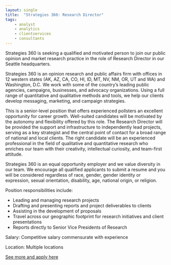 ```yaml
---
layout: single
title:  "Strategies 360: Research Director"
tags: 
    - analyst
    - analytics
    - clientservices
    - consultants
---
```

Strategies 360 is seeking a qualified and motivated person to join our public opinion and market research practice in the role of Research Director in our Seattle headquarters.

Strategies 360 is an opinion research and public affairs firm with offices in 12 western states (AK, AZ, CA, CO, HI, ID, MT, NV, NM, OR, UT and WA) and Washington, D.C. We work with some of the country’s leading public agencies, campaigns, businesses, and advocacy organizations. Using a full range of quantitative and qualitative methods and tools, we help our clients develop messaging, marketing, and campaign strategies.

This is a senior-level position that offers experienced pollsters an excellent opportunity for career growth. Well-suited candidates will be motivated by the autonomy and flexibility offered by this role. The Research Director will be provided the support and infrastructure to independently lead projects, serving as a key strategist and the central point of contact for a broad range of national and local clients. The right candidate will be an experienced professional in the field of qualitative and quantitative research who enriches our team with their creativity, intellectual curiosity, and team-first attitude.

Strategies 360 is an equal opportunity employer and we value diversity in our team. We encourage all qualified applicants to submit a resume and you will be considered regardless of race, gender, gender identity or expression, sexual orientation, disability, age, national origin, or religion.


Position responsibilities include:
* Leading and managing research projects
* Drafting and presenting reports and project deliverables to clients
* Assisting in the development of proposals
* Travel across our geographic footprint for research initiatives and client presentations
* Reports directly to Senior Vice Presidents of Research


Salary: Competitive salary commensurate with experience

Location: Multiple locations


[See more and apply here](https://www.strategies360.com/2019/10/07/job-posting-research-director/)
